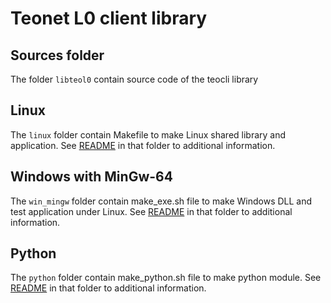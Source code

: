 # Teonet L0 client library




## Sources folder

The folder ```libteol0``` contain source code of the teocli library


## Linux

The ```linux``` folder contain Makefile to make Linux shared library and 
application. See [README](linux/README) in that folder to additional information.


## Windows with MinGw-64

The ```win_mingw``` folder contain make_exe.sh file to make Windows DLL and test 
application under Linux. See [README](win_mingw) in that folder to additional information.


## Python

The ```python``` folder contain make_python.sh file to make python module. See 
[README](python) in that folder to additional information.